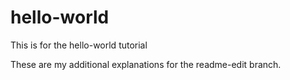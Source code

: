 # hello-world
This is for the hello-world tutorial

These are my additional explanations for the readme-edit branch.
